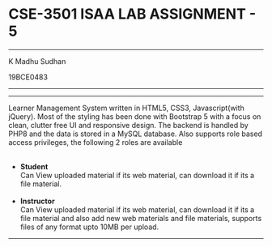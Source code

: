 # **CSE-3501 ISAA LAB ASSIGNMENT - 5**

****
K Madhu Sudhan

19BCE0483
****
****
Learner Management System written in HTML5, CSS3, Javascript(with jQuery). Most of the styling has been done with Bootstrap 5 with a focus on clean, clutter free UI and responsive design. The backend is handled by PHP8 and the data is stored in a MySQL database. Also supports role based access privileges, the following 2 roles are available
<br><br>
 - **Student** <br>
    Can View uploaded material if its web material, can download it if its a file material.
 <br><br>
 - **Instructor** <br>
    Can View uploaded material if its web material, can download it if its a file material and also add new web materials and file materials, supports files of any format upto 10MB per upload. 
****

